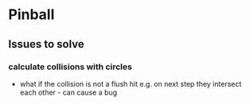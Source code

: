 # Pinball

## Issues to solve

### calculate collisions with circles

- what if the collision is not a flush hit e.g. on next step they intersect each other - can cause a bug
